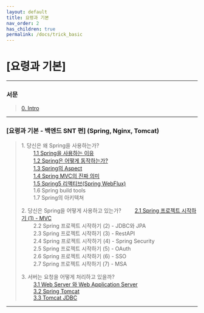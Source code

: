 ```yaml
---
layout: default
title: 요령과 기본
nav_order: 2
has_children: true
permalink: /docs/trick_basic
---
```


# [요령과 기본]

---
### 서문
> [0. Intro](https://taes-k.github.io/docs/trick_basic/0_intro/)

--- 

### [요령과 기본 - 백엔드 SNT 편]  (Spring, Nginx, Tomcat)  

> 1\. 당신은 왜 Spring을 사용하는가?   
> &nbsp;&nbsp;&nbsp;&nbsp;&nbsp;&nbsp;&nbsp;&nbsp;[1.1 Spring을 사용하는 이유 ](https://taes-k.github.io/docs/trick_basic/1_1_why_spring/)   
> &nbsp;&nbsp;&nbsp;&nbsp;&nbsp;&nbsp;&nbsp;&nbsp;[1.2 Spring은 어떻게 동작하는가?  ](https://taes-k.github.io/docs/trick_basic/1_2_how_spring_work/)  
> &nbsp;&nbsp;&nbsp;&nbsp;&nbsp;&nbsp;&nbsp;&nbsp;[1.3 Spring의 Aspect   ](https://taes-k.github.io/docs/trick_basic/1_3_spring_aop/)  
> &nbsp;&nbsp;&nbsp;&nbsp;&nbsp;&nbsp;&nbsp;&nbsp;[1.4 Spring MVC의 진짜 의미   ](https://taes-k.github.io/docs/trick_basic/1_4_about_spring_mvc/)  
> &nbsp;&nbsp;&nbsp;&nbsp;&nbsp;&nbsp;&nbsp;&nbsp;[1.5 Spring5 리액티브(Spring WebFlux)](https://taes-k.github.io/docs/trick_basic/1_5_about_spring_reactive/)  
> &nbsp;&nbsp;&nbsp;&nbsp;&nbsp;&nbsp;&nbsp;&nbsp;1.6 Spring build tools   
> &nbsp;&nbsp;&nbsp;&nbsp;&nbsp;&nbsp;&nbsp;&nbsp;1.7 Spring의 아키텍쳐  
>   
> 2\. 당신은 Spring을 어떻게 사용하고 있는가?
> &nbsp;&nbsp;&nbsp;&nbsp;&nbsp;&nbsp;&nbsp;&nbsp;[2.1 Spring 프로젝트 시작하기 (1) - MVC](https://taes-k.github.io/docs/trick_basic/2_1_spring_start_1_mvc/)    
> &nbsp;&nbsp;&nbsp;&nbsp;&nbsp;&nbsp;&nbsp;&nbsp;2.2 Spring 프로젝트 시작하기 (2) - JDBC와 JPA  
> &nbsp;&nbsp;&nbsp;&nbsp;&nbsp;&nbsp;&nbsp;&nbsp;2.3 Spring 프로젝트 시작하기 (3) - RestAPI  
> &nbsp;&nbsp;&nbsp;&nbsp;&nbsp;&nbsp;&nbsp;&nbsp;2.4 Spring 프로젝트 시작하기 (4) - Spring Security  
> &nbsp;&nbsp;&nbsp;&nbsp;&nbsp;&nbsp;&nbsp;&nbsp;2.5 Spring 프로젝트 시작하기 (5) - OAuth  
> &nbsp;&nbsp;&nbsp;&nbsp;&nbsp;&nbsp;&nbsp;&nbsp;2.6 Spring 프로젝트 시작하기 (6) - SSO  
> &nbsp;&nbsp;&nbsp;&nbsp;&nbsp;&nbsp;&nbsp;&nbsp;2.7 Spring 프로젝트 시작하기 (7) - MSA
>   
> 3\. 서버는 요청을 어떻게 처리하고 있을까?  
> &nbsp;&nbsp;&nbsp;&nbsp;&nbsp;&nbsp;&nbsp;&nbsp;[3.1 Web Server 와 Web Application Server](https://taes-k.github.io/docs/trick_basic/3_1_webserver/)   
> &nbsp;&nbsp;&nbsp;&nbsp;&nbsp;&nbsp;&nbsp;&nbsp;[3.2 Spring Tomcat](https://taes-k.github.io/docs/trick_basic/3_2_spring_tomcat/)  
> &nbsp;&nbsp;&nbsp;&nbsp;&nbsp;&nbsp;&nbsp;&nbsp;[3.3 Tomcat JDBC](https://taes-k.github.io/docs/trick_basic/3_3_tomcat_JDBC/)  

---

